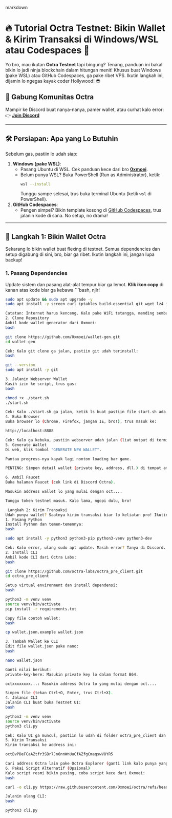 markdown

# 🔥 Tutorial Octra Testnet: Bikin Wallet & Kirim Transaksi di Windows/WSL atau Codespaces 🚀

Yo bro, mau ikutan **Octra Testnet** tapi bingung? Tenang, panduan ini bakal bikin lo jadi ninja blockchain dalam hitungan menit! Khusus buat Windows (pake WSL) atau GitHub Codespaces, ga pake ribet VPS. Ikutin langkah ini, dijamin lo ngegas kayak coder Hollywood! 😎

## 📢 Gabung Komunitas Octra
Mampir ke Discord buat nanya-nanya, pamer wallet, atau curhat kalo error:
👉 **[Join Discord](https://discord.gg/octra)**

---

## 🛠 Persiapan: Apa yang Lo Butuhin
Sebelum gas, pastiin lo udah siap:
1. **Windows (pake WSL)**:
   - Pasang Ubuntu di WSL. Cek panduan kece dari bro **[0xmoei](https://github.com/0xmoei/Install-Linux-on-Windows)**.
   - Belum punya WSL? Buka PowerShell (Run as Administrator), ketik:
     ```bash
     wsl --install
     ```
     Tunggu sampe selesai, trus buka terminal Ubuntu (ketik `wsl` di PowerShell).
2. **GitHub Codespaces**:
   - Pengen simpel? Bikin template kosong di [GitHub Codespaces](https://github.com/codespaces), trus jalanin kode di sana. No setup, no drama!

---

## 💸 Langkah 1: Bikin Wallet Octra
Sekarang lo bikin wallet buat flexing di testnet. Semua dependencies dan setup digabung di sini, bro, biar ga ribet. Ikutin langkah ini, jangan lupa backup!

### 1. Pasang Dependencies
Update sistem dan pasang alat-alat tempur biar ga lemot. **Klik ikon copy** di kanan atas kode biar ga kebawa ```bash, njir!

```bash
sudo apt update && sudo apt upgrade -y
sudo apt install -y screen curl iptables build-essential git wget lz4 jq make gcc nano automake autoconf tmux htop nvme-cli libgbm1 pkg-config libssl-dev libleveldb-dev tar clang bsdmainutils ncdu unzip

Catatan: Internet harus kenceng. Kalo pake WiFi tetangga, mending sembunyi dulu!  Kalo error (misalnya, “Permission denied”), pastiin lo pake sudo.
2. Clone Repository
Ambil kode wallet generator dari 0xmoei:
bash

git clone https://github.com/0xmoei/wallet-gen.git
cd wallet-gen

Cek: Kalo git clone ga jalan, pastiin git udah terinstall:
bash

git --version
sudo apt install -y git

3. Jalanin Webserver Wallet
Kasih izin ke script, trus gas:
bash

chmod +x ./start.sh
./start.sh

Cek: Kalo ./start.sh ga jalan, ketik ls buat pastiin file start.sh ada. Kalo ga ada, cek ulang clone repo-nya.
4. Buka Browser
Buka browser lo (Chrome, Firefox, jangan IE, bro!), trus masuk ke:

http://localhost:8888

Cek: Kalo ga kebuka, pastiin webserver udah jalan (liat output di terminal). Sabun colek dulu kalo error! 
5. Generate Wallet
Di web, klik tombol "GENERATE NEW WALLET".

Pantau progress-nya kayak lagi nonton loading bar game.

PENTING: Simpen detail wallet (private key, address, dll.) di tempat aman. Jangan di Notepad atau status WA, njir! Tulis di kertas atau file terenkripsi.

6. Ambil Faucet
Buka halaman Faucet (cek link di Discord Octra).

Masukin address wallet lo yang mulai dengan oct....

Tunggu token testnet masuk. Kalo lama, ngopi dulu, bro!

 Langkah 2: Kirim Transaksi
Udah punya wallet? Saatnya kirim transaksi biar lo keliatan pro! Ikutin langkah ini:
1. Pasang Python
Install Python dan temen-temennya:
bash

sudo apt install -y python3 python3-pip python3-venv python3-dev

Cek: Kalo error, ulang sudo apt update. Masih error? Tanya di Discord.
2. Install CLI
Ambil kode CLI dari Octra Labs:
bash

git clone https://github.com/octra-labs/octra_pre_client.git
cd octra_pre_client

Setup virtual environment dan install dependensi:
bash

python3 -m venv venv
source venv/bin/activate
pip install -r requirements.txt

Copy file contoh wallet:
bash

cp wallet.json.example wallet.json

3. Tambah Wallet ke CLI
Edit file wallet.json pake nano:
bash

nano wallet.json

Ganti nilai berikut:
private-key-here: Masukin private key lo dalam format B64.

octxxxxxxxx...: Masukin address Octra lo yang mulai dengan oct....

Simpen file (tekan Ctrl+O, Enter, trus Ctrl+X).
4. Jalanin CLI
Jalanin CLI buat buka Testnet UI:
bash

python3 -m venv venv
source venv/bin/activate
python3 cli.py

Cek: Kalo UI ga muncul, pastiin lo udah di folder octra_pre_client dan virtual environment aktif (liat (venv) di prompt).
5. Kirim Transaksi
Kirim transaksi ke address ini:

octBvPDeFCaAZtfr3SBr7Jn6nnWnUuCfAZfgCmaqswV8YR5

Cari address Octra lain pake Octra Explorer (ganti link kalo punya yang resmi).
6. Pakai Script Alternatif (Opsional)
Kalo script resmi bikin pusing, coba script kece dari 0xmoei:
bash

curl -o cli.py https://raw.githubusercontent.com/0xmoei/octra/refs/heads/main/cli.py

Jalanin ulang CLI:
bash

python3 cli.py

